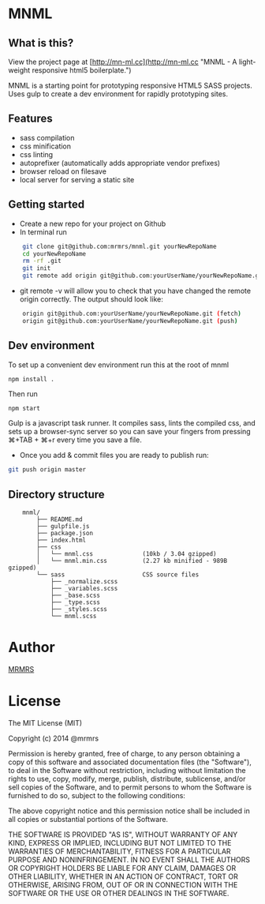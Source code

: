 # MNML

## What is this?

View the project page at [http://mn-ml.cc](http://mn-ml.cc "MNML - A light-weight responsive html5 boilerplate.")

MNML is a starting point for prototyping responsive HTML5 SASS projects.
Uses gulp to create a dev environment for rapidly prototyping sites. 

## Features

* sass compilation
* css minification
* css linting
* autoprefixer (automatically adds appropriate vendor prefixes) 
* browser reload on filesave
* local server for serving a static site

## Getting started

* Create a new repo for your project on Github
* In terminal run
```bash
    git clone git@github.com:mrmrs/mnml.git yourNewRepoName
    cd yourNewRepoName
    rm -rf .git
    git init
    git remote add origin git@github.com:yourUserName/yourNewRepoName.git
```

* git remote -v will allow you to check that you have changed the remote origin correctly. The output should look like:
```bash
    origin git@github.com:yourUserName/yourNewRepoName.git (fetch)
    origin git@github.com:yourUserName/yourNewRepoName.git (push)
```

## Dev environment
To set up a convenient dev environment run this at the root of mnml

```bash
npm install .
```

Then run

```
npm start
```

Gulp is a javascript task runner. It compiles sass, lints the compiled css, and
sets up a browser-sync server so you can save your fingers from pressing ⌘+TAB + ⌘+r 
every time you save a file.

* Once you add & commit files you are ready to publish run:
```bash
git push origin master
```

## Directory structure
```
    mnml/
        ├── README.md
        ├── gulpfile.js
        ├── package.json
        ├── index.html                
        ├── css
        │   └── mnml.css              (10kb / 3.04 gzipped)
        │   └── mnml.min.css          (2.27 kb minified - 989B gzipped)
        └── sass                      CSS source files
            ├── _normalize.scss
            ├── _variables.scss
            ├── _base.scss
            ├── _type.scss
            ├── _styles.scss
            └── mnml.scss
```

# Author

[MRMRS](http://mrmrs.io "Adam Morse - Designer Developer")

# License

The MIT License (MIT)

Copyright (c) 2014 @mrmrs

Permission is hereby granted, free of charge, to any person obtaining a copy
of this software and associated documentation files (the "Software"), to deal
in the Software without restriction, including without limitation the rights
to use, copy, modify, merge, publish, distribute, sublicense, and/or sell
copies of the Software, and to permit persons to whom the Software is
furnished to do so, subject to the following conditions:

The above copyright notice and this permission notice shall be included in
all copies or substantial portions of the Software.

THE SOFTWARE IS PROVIDED "AS IS", WITHOUT WARRANTY OF ANY KIND, EXPRESS OR
IMPLIED, INCLUDING BUT NOT LIMITED TO THE WARRANTIES OF MERCHANTABILITY,
FITNESS FOR A PARTICULAR PURPOSE AND NONINFRINGEMENT. IN NO EVENT SHALL THE
AUTHORS OR COPYRIGHT HOLDERS BE LIABLE FOR ANY CLAIM, DAMAGES OR OTHER
LIABILITY, WHETHER IN AN ACTION OF CONTRACT, TORT OR OTHERWISE, ARISING FROM,
OUT OF OR IN CONNECTION WITH THE SOFTWARE OR THE USE OR OTHER DEALINGS IN
THE SOFTWARE.


